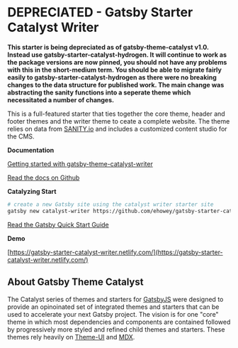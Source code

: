 # DEPRECIATED - Gatsby Starter Catalyst Writer

**This starter is being depreciated as of gatsby-theme-catalyst v1.0. Instead use gatsby-starter-catalyst-hydrogen. It will continue to work as the package versions are now pinned, you should not have any problems with this in the short-medium term. You should be able to migrate fairly easily to gatsby-starter-catalyst-hydrogen as there were no breaking changes to the data structure for published work. The main change was abstracting the sanity functions into a seperate theme which necessitated a number of changes.**

This is a full-featured starter that ties together the core theme, header and footer themes and the writer theme to ceate a complete website. The theme relies on data from [SANITY.io](https://www.sanity.io/) and includes a customized content studio for the CMS.

**Documentation**

[Getting started with gatsby-theme-catalyst-writer](https://www.erichowey.dev/writing/getting-started-with-gatsby-theme-catalyst-writer/)

[Read the docs on Github](https://github.com/ehowey/gatsby-theme-catalyst)

**Catalyzing Start**

```sh
# create a new Gatsby site using the catalyst writer starter site
gatsby new catalyst-writer https://github.com/ehowey/gatsby-starter-catalyst-writer
```

[Read the Gatsby Quick Start Guide](https://www.gatsbyjs.org/docs/quick-start)

**Demo**

[https://gatsby-starter-catalyst-writer.netlify.com/](https://gatsby-starter-catalyst-writer.netlify.com/)

## About Gatsby Theme Catalyst

The Catalyst series of themes and starters for [GatsbyJS](https://www.gatsbyjs.org/) were designed to provide an opinoinated set of integrated themes and starters that can be used to accelerate your next Gatsby project. The vision is for one "core" theme in which most dependencies and components are contained followed by progressively more styled and refined child themes and starters. These themes rely heavily on [Theme-UI](https://theme-ui.com/) and [MDX](https://mdxjs.com/getting-started/gatsby/).
